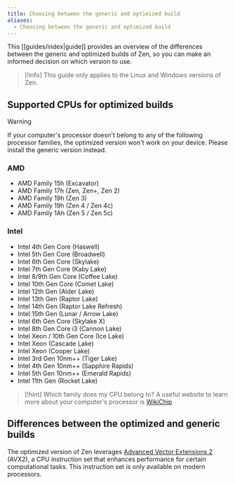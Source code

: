 ```yaml
---
title: Choosing between the generic and optimized build
aliases:
  - Choosing between the generic and optimized build
---
```


This [[guides/index|guide]] provides an overview of the differences between the generic and optimized builds of Zen, so you can make an informed decision on which version to use.

> [!info]
> This guide only applies to the Linux and Windows versions of Zen.

## Supported CPUs for optimized builds

> [!warning]
> If your computer's processor doesn't belong to any of the following processor families, the optimized version won't work on your device. Please install the generic version instead.

### AMD

* AMD Family 15h (Excavator)
* AMD Family 17h (Zen, Zen+, Zen 2)
* AMD Family 19h (Zen 3)
* AMD Family 19h (Zen 4 / Zen 4c)
* AMD Family 1Ah (Zen 5 / Zen 5c)

### Intel

* Intel 4th Gen Core (Haswell)
* Intel 5th Gen Core (Broadwell)
* Intel 6th Gen Core (Skylake)
* Intel 7th Gen Core (Kaby Lake)
* Intel 8/9th Gen Core (Coffee Lake)
* Intel 10th Gen Core (Comet Lake)
* Intel 12th Gen (Alder Lake)
* Intel 13th Gen (Raptor Lake)
* Intel 14th Gen (Raptor Lake Refresh)
* Intel 15th Gen (Lunar / Arrow Lake)
* Intel 6th Gen Core (Skylake X)
* Intel 8th Gen Core i3 (Cannon Lake)
* Intel Xeon / 10th Gen Core (Ice Lake)
* Intel Xeon (Cascade Lake)
* Intel Xeon (Cooper Lake)
* Intel 3rd Gen 10nm++ (Tiger Lake)
* Intel 4th Gen 10nm++ (Sapphire Rapids)
* Intel 5th Gen 10nm++ (Emerald Rapids)
* Intel 11th Gen (Rocket Lake)

> [!hint] Which family does my CPU belong to?
> A useful website to learn more about your computer's processor is [WikiChip](https://en.wikichip.org/wiki/WikiChip)

## Differences between the optimized and generic builds

The optimized version of Zen leverages [Advanced Vector Extensions 2](https://wikipedia.org/wiki/Advanced_Vector_Extensions#Advanced_Vector_Extensions_2) (AVX2), a CPU instruction set that enhances performance for certain computational tasks. This instruction set is only available on modern processors.